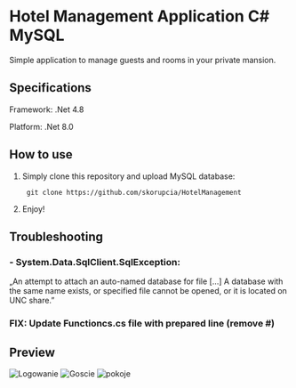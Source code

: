 # Hotel Management Application C# MySQL

Simple application to manage guests and rooms in your private mansion.

## Specifications

Framework: .Net 4.8

Platform: .Net 8.0

## How to use

1. Simply clone this repository and upload MySQL database:

        git clone https://github.com/skorupcia/HotelManagement

2. Enjoy!

## Troubleshooting

### - System.Data.SqlClient.SqlException: 
„An attempt to attach an auto-named database for file [...] A database with the same name exists, or specified file cannot be opened, or it is located on UNC share.”

### FIX: Update Functioncs.cs file with prepared line (remove #)


## Preview
![Logowanie](https://github.com/skorupcia/HotelManagement/assets/136620461/f3f3d834-43ab-4ab6-9132-b9df23c6f000)
![Goscie](https://github.com/skorupcia/HotelManagement/assets/136620461/8e63df21-e451-4801-b341-ed64ceead209)
![pokoje](https://github.com/skorupcia/HotelManagement/assets/136620461/5ff5046f-3845-4974-b9ae-9cdbaec79351)

